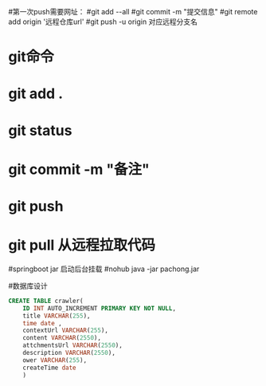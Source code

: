 #第一次push需要网址：
#git add --all
#git commit -m "提交信息"
#git remote add origin '远程仓库url'
#git push -u origin 对应远程分支名

# git命令
#  git add .
#  git status
#  git commit -m "备注"
#  git push
#  git pull 从远程拉取代码

#springboot jar 启动后台挂载
#nohub java -jar pachong.jar

#数据库设计
```sql
CREATE TABLE crawler(
    ID INT AUTO_INCREMENT PRIMARY KEY NOT NULL,
    title VARCHAR(255),
    time date ,
    contextUrl VARCHAR(255),
    content VARCHAR(2550),
    attchmentsUrl VARCHAR(2550),
    description VARCHAR(2550),
    ower VARCHAR(255),
    createTime date 
    )
```